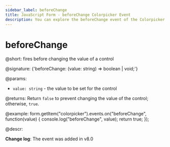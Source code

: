 ```yaml
---
sidebar_label: beforeChange
title: JavaScript Form - beforeChange Colorpicker Event 
description: You can explore the beforeChange event of the Colorpicker control of Form in the documentation of the DHTMLX JavaScript UI library. Browse developer guides and API reference, try out code examples and live demos, and download a free 30-day evaluation version of DHTMLX Suite.
---
```


# beforeChange

@short: fires before changing the value of a control

@signature: {'beforeChange: (value: string) => boolean | void;'}

@params:
- `value: string` - the value to be set for the control

@returns:
Return `false` to prevent changing the value of the control; otherwise, `true`.

@example:
form.getItem("colorpicker").events.on("beforeChange", function(value) {
    console.log("beforeChange", value);
    return true;
});

@descr:

**Change log**: The event was added in v8.0

